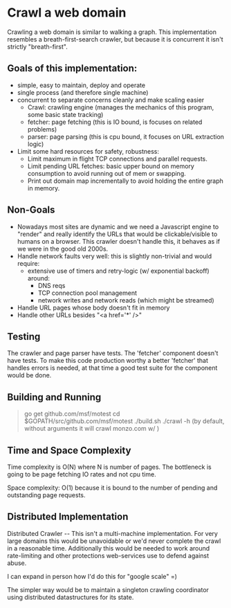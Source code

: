 # Crawl a web domain

Crawling a web domain is similar to walking a graph.
This implementation resembles a breath-first-search crawler, but because it is concurrent it isn't  strictly "breath-first".

## Goals of this implementation:

 - simple, easy to maintain, deploy and operate
 - single process (and therefore single machine)
 - concurrent to separate concerns cleanly and make scaling easier
   - Crawl: crawling engine (manages the mechanics of this program, some basic state tracking)
   - fetcher: page fetching (this is IO bound, is focuses on related problems)
   - parser: page parsing (this is cpu bound, it focuses on URL extraction logic)
 - Limit some hard resources for safety, robustness:
	- Limit maximum in flight TCP connections and parallel requests.
	- Limit pending URL fetches:
		basic upper bound on memory consumption to avoid running out of mem or swapping.
    - Print out domain map incrementally to avoid holding the entire graph in memory.
 

## Non-Goals


 - Nowadays most sites are dynamic and we need a Javascript engine to "render" and really 
	identify the URLs that would be clickable/visible to humans on a browser.
	This crawler doesn't handle this, it behaves as if we were in the good old 2000s.
 - Handle network faults very well: this is slightly non-trivial and would require:
	- extensive use of timers and retry-logic (w/ exponential backoff) around:
		- DNS reqs
		- TCP connection pool management
		- network writes and network reads (which might be streamed)
 - Handle URL pages whose body doesn't fit in memory
 - Handle other URLs besides "\<a href='*' />"
 

## Testing

The crawler and page parser have tests. The 'fetcher' component doesn't have tests.
To make this code production worthy a better 'fetcher' that handles errors is needed, at that time a good test suite for the component would be done.


## Building and Running

> go get github.com/msf/motest
> cd $GOPATH/src/github.com/msf/motest
> ./build.sh
> ./crawl -h (by default, without arguments it will crawl monzo.com w/ )

## Time and Space Complexity

Time complexity is O(N) where N is number of pages. The bottleneck is going to be page fetching IO rates and not cpu time.

Space complexity: O(1) because it is bound to the number of pending and outstanding page requests. 

## Distributed Implementation

Distributed Crawler -- This isn't a multi-machine implementation.
For very large domains this would be unavoidable or we'd never complete the crawl in a reasonable time.
Additionally this would be needed to work around rate-limiting and other protections
web-services use to defend against abuse.

I can expand in person how I'd do this for "google scale" =)

The simpler way would be to maintain a singleton crawling coordinator using distributed datastructures for its state.